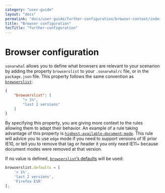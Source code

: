 ```yaml
---
category: "user-guide"
layout: "docs"
permalink: "docs/user-guide/further-configuration/browser-context/index.html"
title: "Browser configuration"
tocTitle: "further-configuration"
---
```

# Browser configuration

`sonarwhal` allows you to define what browsers are relevant to your
scenarion by adding the property `browserslist` to your `.sonarwhalrc`
file, or in the `package.json` file. This property follows the same
convention as [`browserslist`][browserslist]:

```json
{
    "browserslist": [
        "> 1%",
        "last 2 versions"
    ]
}
```

By specifying this property, you are giving more context to the rules
allowing them to adapt their behavior. An example of a rule taking
advantage of this property is [`highest-available-document-mode`](../rules/highest-available-document-mode.md).
This rule will advice you to use `edge` mode if you need to support
versions of IE prior IE10, or tell you to remove that tag or header
it you only need IE11+ because document modes were removed at that
version.

If no value is defined, [`browserslist`’s defaults][browserslist defaults] will
be used:

```js
browserslist.defaults = [
    '> 1%',
    'last 2 versions',
    'Firefox ESR'
];
```

<!-- Link labels: -->

[browserslist]: https://github.com/ai/browserslist#readme
[browserslist defaults]: https://github.com/ai/browserslist#queries
